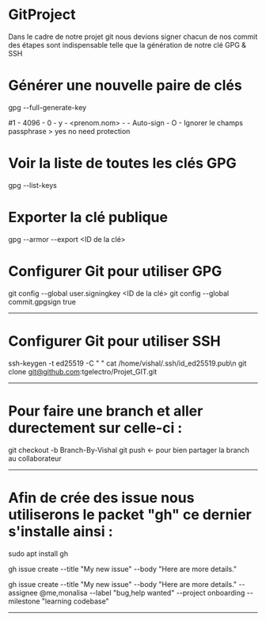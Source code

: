 # GitProject

Dans le cadre de notre projet git nous devions signer chacun de nos commit des étapes sont indispensable telle que la génération de notre clé GPG & SSH

# Générer une nouvelle paire de clés
gpg --full-generate-key

#1 - 4096 - 0 - y - <prenom.nom> - <mail git> - Auto-sign - O - Ignorer le champs passphrase > yes no need protection

# Voir la liste de toutes les clés GPG
gpg --list-keys

# Exporter la clé publique
gpg --armor --export <ID de la clé>

# Configurer Git pour utiliser GPG
git config --global user.signingkey <ID de la clé>
git config --global commit.gpgsign true

---------------------

# Configurer Git pour utiliser SSH

ssh-keygen -t ed25519  -C " "
cat /home/vishal/.ssh/id_ed25519.pub\n
git clone git@github.com:tgelectro/Projet_GIT.git

---------------------

# Pour faire une branch et aller durectement sur celle-ci : 

git checkout -b Branch-By-Vishal
git push <- pour bien partager la branch au collaborateur

---------------------

# Afin de crée des issue nous utiliserons le packet "gh" ce dernier s'installe ainsi :

sudo apt install gh

gh issue create --title "My new issue" --body "Here are more details."

gh issue create --title "My new issue" --body "Here are more details." --assignee @me,monalisa --label "bug,help wanted" --project onboarding --milestone "learning codebase"

---------------------

